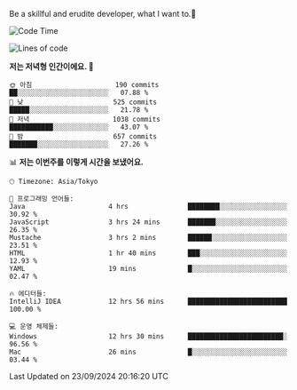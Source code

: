 Be a skillful and erudite developer, what I want to.👶

<!--START_SECTION:waka-->
![Code Time](http://img.shields.io/badge/Code%20Time-1%2C285%20hrs%2059%20mins-blue)

![Lines of code](https://img.shields.io/badge/%EC%A0%80%EB%8A%94%20%EC%97%AC%ED%83%9C%EA%B9%8C%EC%A7%80%20-879.3%20thousand%20%EC%A4%84%EC%9D%98%20%EC%BD%94%EB%93%9C%EB%A5%BC%20%EC%9E%91%EC%84%B1%ED%96%88%EC%96%B4%EC%9A%94.-blue)

**저는 저녁형 인간이에요. 🦉** 

```text
🌞 아침                     190 commits         ██░░░░░░░░░░░░░░░░░░░░░░░   07.88 % 
🌆 낮　                     525 commits         █████░░░░░░░░░░░░░░░░░░░░   21.78 % 
🌃 저녁                     1038 commits        ███████████░░░░░░░░░░░░░░   43.07 % 
🌙 밤　                     657 commits         ███████░░░░░░░░░░░░░░░░░░   27.26 % 
```


📊 **저는 이번주를 이렇게 시간을 보냈어요.** 

```text
🕑︎ Timezone: Asia/Tokyo

💬 프로그래밍 언어들: 
Java                     4 hrs               ████████░░░░░░░░░░░░░░░░░   30.92 % 
JavaScript               3 hrs 24 mins       ███████░░░░░░░░░░░░░░░░░░   26.35 % 
Mustache                 3 hrs 2 mins        ██████░░░░░░░░░░░░░░░░░░░   23.51 % 
HTML                     1 hr 40 mins        ███░░░░░░░░░░░░░░░░░░░░░░   12.93 % 
YAML                     19 mins             █░░░░░░░░░░░░░░░░░░░░░░░░   02.47 % 

🔥 에디터들: 
IntelliJ IDEA            12 hrs 56 mins      █████████████████████████   100.00 % 

💻 운영 체제들: 
Windows                  12 hrs 30 mins      ████████████████████████░   96.56 % 
Mac                      26 mins             █░░░░░░░░░░░░░░░░░░░░░░░░   03.44 % 
```


 Last Updated on 23/09/2024 20:16:20 UTC
<!--END_SECTION:waka-->
